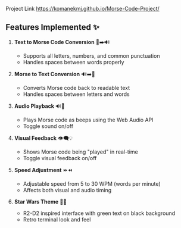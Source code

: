 
Project Link
https://komanekmj.github.io/Morse-Code-Project/
## Features Implemented ✨

1. **Text to Morse Code Conversion** 📝➡️🔊  
   - Supports all letters, numbers, and common punctuation  
   - Handles spaces between words properly  

2. **Morse to Text Conversion** 🔊➡️📝  
   - Converts Morse code back to readable text  
   - Handles spaces between letters and words  

3. **Audio Playback** 🔊🎵  
   - Plays Morse code as beeps using the Web Audio API  
   - Toggle sound on/off  

4. **Visual Feedback** 👁️‍🗨️💡  
   - Shows Morse code being "played" in real-time  
   - Toggle visual feedback on/off  

5. **Speed Adjustment** ⏩⏪  
   - Adjustable speed from 5 to 30 WPM (words per minute)  
   - Affects both visual and audio timing  

6. **Star Wars Theme** 🌌🤖  
   - R2-D2 inspired interface with green text on black background  
   - Retro terminal look and feel  
